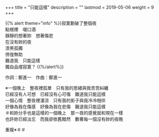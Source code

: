 +++
title = "只能這樣"
description = ""
lastmod = 2019-05-06
weight = 9
+++

{{% alert theme="info" %}}寂寞劃破了整個夜<br/>點根煙　啜口酒<br/>靜靜的想著妳　想著傷悲<br/>在沒有妳的夜<br/>漆黑孤獨<br/>徬徨無助<br/>難道我　只能這樣<br/>獨自品嚐寂寞？ {{%/alert%}}

作詞：鄭進一　作曲：鄭進一

※一個晚上　整夜裡孤單　只有我的思緒與我苦苦糾纏  
已經沒有人可想　已經沒有心可傷　難道我只能這樣  
一個心情　整夜裡淒涼　只有我的影子與我冷冷相伴  
好像為我在傷感　好像為我在悲傷　難道我只能這樣  
＃和妳分手也是這樣的一個晚上　那一夜的感覺就和現在一樣  
也許妳已經淡忘　而我卻依舊黯然　數著每一個沒有妳的夜晚  

重複※＃＃
